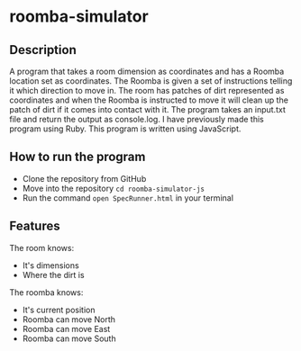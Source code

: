 # roomba-simulator

## Description
A program that takes a room dimension as coordinates and has a Roomba location set as coordinates. The Roomba is given a set of instructions telling it which direction to move in. The room has patches of dirt represented as coordinates and when the Roomba is instructed to move it will clean up the patch of dirt if it comes into contact with it. The program takes an input.txt file and return the output as console.log. I have previously made this program using Ruby. This program is written using JavaScript.

## How to run the program
- Clone the repository from GitHub
- Move into the repository `cd roomba-simulator-js`
- Run the command `open SpecRunner.html` in your terminal

## Features
The room knows:
- It's dimensions
- Where the dirt is

The roomba knows:
- It's current position
- Roomba can move North
- Roomba can move East
- Roomba can move South
